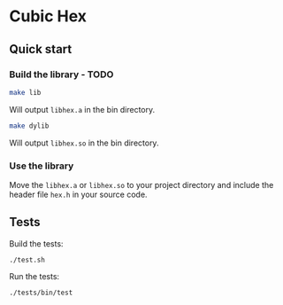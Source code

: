# Cubic Hex

## Quick start
### Build the library - TODO
```bash
make lib
```
Will output `libhex.a` in the bin directory.

```bash
make dylib
```
Will output `libhex.so` in the bin directory.

### Use the library
Move the `libhex.a` or `libhex.so` to your project directory and include the header file `hex.h` in your source code.


## Tests
Build the tests:
```
./test.sh
```

Run the tests:
```
./tests/bin/test
```

